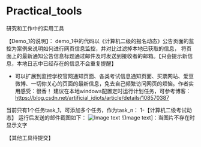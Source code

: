 # Practical_tools
研究和工作中的实用工具

【Demo_1的说明】：
demo_1中的代码以《计算机二级的报名动态》公告页面的监控为案例来说明如何进行网页信息监控，并对比过滤掉本地已获取的信息，
将页面上的最新通知公告信息标题通过邮件及时发送到接收者的邮箱。【只会提示新信息，本地日志中已经存在的信息不会重复提醒】

* 可以扩展到监控学校官网通知页面、各类考试信息通知页面、买票网站、爱豆微博、一切你关心的页面的最新信息，免去自己频繁访问网页的烦恼。作者实用感受：很香！
建议在本地windows配置定时运行计划任务，可参考博客：https://blog.csdn.net/artificial_idiots/article/details/108570387

当前只有1个任务task_1，可添加多个任务，作为task_n：
1-【计算机二级考试动态】
运行后发送的邮件截图如下：
![Image text](https://github.com/yguo18/CircleFollowButton/raw/master/Assets/Image/xiaoguotu.png)
![Image text]：当图片不存在时显示文字

【其他工具待提交】
